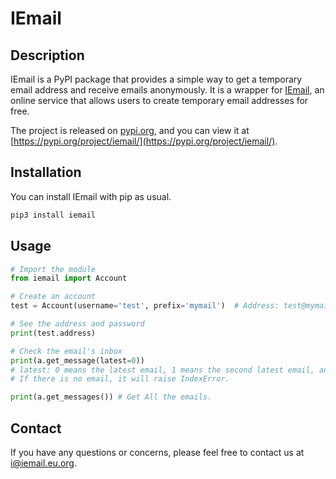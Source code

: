 # IEmail

## Description

IEmail is a PyPI package that provides a simple way to get a temporary email address and receive emails anonymously. It is a wrapper for [IEmail](https://iemail.eu.org/), an online service that allows users to create temporary email addresses for free.

The project is released on [pypi.org](https://pypi.org/), and you can view it at [https://pypi.org/project/iemail/](https://pypi.org/project/iemail/).

## Installation

You can install IEmail with pip as usual.

```bash
pip3 install iemail
```

## Usage

```python
# Import the module
from iemail import Account

# Create an account
test = Account(username='test', prefix='mymail')  # Address: test@mymail.iemail.eu.org

# See the address and password
print(test.address)

# Check the email's inbox
print(a.get_message(latest=0))
# latest: 0 means the latest email, 1 means the second latest email, and so on.
# If there is no email, it will raise IndexError.

print(a.get_messages()) # Get All the emails.
```

## Contact

If you have any questions or concerns, please feel free to contact us at [i@iemail.eu.org](mailto:i@iemail.eu.org).